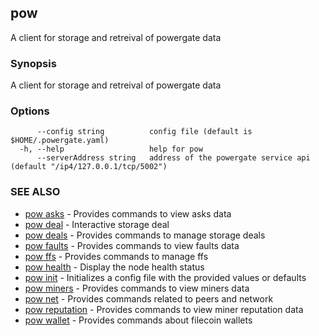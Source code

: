 ## pow

A client for storage and retreival of powergate data

### Synopsis

A client for storage and retreival of powergate data

### Options

```
      --config string          config file (default is $HOME/.powergate.yaml)
  -h, --help                   help for pow
      --serverAddress string   address of the powergate service api (default "/ip4/127.0.0.1/tcp/5002")
```

### SEE ALSO

* [pow asks](pow_asks.md)	 - Provides commands to view asks data
* [pow deal](pow_deal.md)	 - Interactive storage deal
* [pow deals](pow_deals.md)	 - Provides commands to manage storage deals
* [pow faults](pow_faults.md)	 - Provides commands to view faults data
* [pow ffs](pow_ffs.md)	 - Provides commands to manage ffs
* [pow health](pow_health.md)	 - Display the node health status
* [pow init](pow_init.md)	 - Initializes a config file with the provided values or defaults
* [pow miners](pow_miners.md)	 - Provides commands to view miners data
* [pow net](pow_net.md)	 - Provides commands related to peers and network
* [pow reputation](pow_reputation.md)	 - Provides commands to view miner reputation data
* [pow wallet](pow_wallet.md)	 - Provides commands about filecoin wallets

